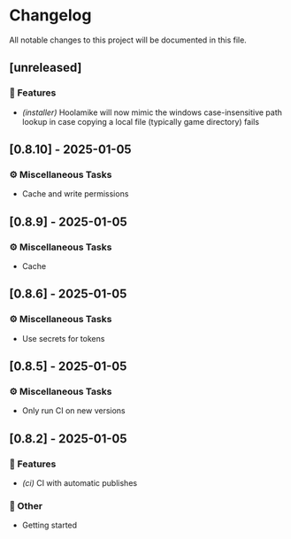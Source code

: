 # Changelog

All notable changes to this project will be documented in this file.

## [unreleased]

### 🚀 Features

- *(installer)* Hoolamike will now mimic the windows case-insensitive path lookup in case copying a local file (typically game directory) fails

## [0.8.10] - 2025-01-05

### ⚙️ Miscellaneous Tasks

- Cache and write permissions

## [0.8.9] - 2025-01-05

### ⚙️ Miscellaneous Tasks

- Cache

## [0.8.6] - 2025-01-05

### ⚙️ Miscellaneous Tasks

- Use secrets for tokens

## [0.8.5] - 2025-01-05

### ⚙️ Miscellaneous Tasks

- Only run CI on new versions

## [0.8.2] - 2025-01-05

### 🚀 Features

- *(ci)* CI with automatic publishes

### 💼 Other

- Getting started

<!-- generated by git-cliff -->

